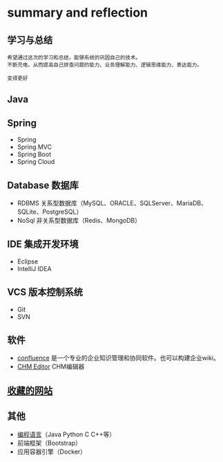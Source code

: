 # summary and reflection
## 学习与总结
```text
希望通过这次的学习和总结，能够系统的巩固自己的技术。
不断充电，从而提高自己排查问题的能力、业务理解能力、逻辑思维能力、表达能力。

变得更好
```


## Java

## Spring
- Spring
- Spring MVC
- Spring Boot
- Spring Cloud

## Database 数据库
- RDBMS 关系型数据库（MySQL、ORACLE、SQLServer、MariaDB、SQLite、PostgreSQL）
- NoSql 非关系型数据库（Redis、MongoDB）

## IDE 集成开发环境
- Eclipse
- IntelliJ IDEA

## VCS 版本控制系统
- Git
- SVN

## 软件
- [confluence](/confluence.md)  是一个专业的企业知识管理和协同软件。也可以构建企业wiki。
- [CHM Editor](/chmeditor.md)  CHM编辑器

## [收藏的网站](/website.md)

## 其他
- [编程语言](/language.md)（Java Python C C++等）
- 前端框架（Bootstrap）
- 应用容器引擎（Docker）